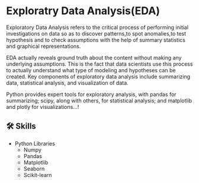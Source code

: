 


# Exploratry Data Analysis(EDA)

Exploratory Data Analysis refers to the critical process of performing initial investigations on data so as to discover patterns,to spot anomalies,to test hypothesis and to check assumptions with the help of summary statistics and graphical representations.

EDA actually reveals ground truth about the content without making any underlying assumptions. This is the fact that data scientists use this process to actually understand what type of modeling and hypotheses can be created. Key components of exploratory data analysis include summarizing data, statistical analysis, and visualization of data.

Python provides expert tools for exploratory analysis, with pandas for summarizing; scipy, along with others, for statistical analysis; and matplotlib and plotly for visualizations...!



## 🛠 Skills
* Python Libraries
    * Numpy
    * Pandas
    * Matplotlib
    * Seaborn
    * Scikit-learn





